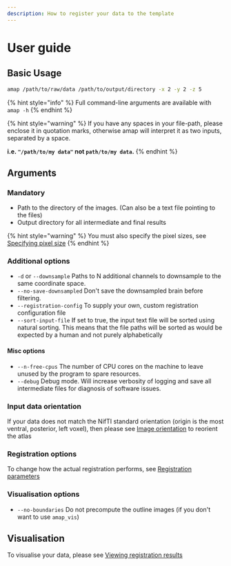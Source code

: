 ```yaml
---
description: How to register your data to the template
---
```


# User guide

## Basic Usage

```bash
amap /path/to/raw/data /path/to/output/directory -x 2 -y 2 -z 5
```

{% hint style="info" %}
Full command-line arguments are available with `amap -h`
{% endhint %}

{% hint style="warning" %}
If you have any spaces in your file-path, please enclose it in quotation marks, otherwise amap will interpret it as two inputs, separated by a space.

**i.e. `"/path/to/my data"` not `path/to/my data`.** 
{% endhint %}

## Arguments

### Mandatory

* Path to the directory of the images. \(Can also be a text file pointing to the files\)
* Output directory for all intermediate and final results

{% hint style="warning" %}
You must also specify the pixel sizes, see [Specifying pixel size](../../user-guide/usage/specifying-pixel-size.md)
{% endhint %}

### Additional options

* `-d` or `--downsample` Paths to N additional channels to downsample to the same coordinate space.
* `--no-save-downsampled` Don't save the downsampled brain before filtering.
* `--registration-config` To supply your own, custom registration configuration file
* `--sort-input-file` If set to true, the input text file will be sorted using natural sorting. This means that the file paths will be sorted as would be expected by a human and not purely alphabetically

#### Misc options

* `--n-free-cpus` The number of CPU cores on the machine to leave unused by the program to spare resources.
* `--debug` Debug mode. Will increase verbosity of logging and save all intermediate files for diagnosis of software issues.

### Input data orientation

If your data does not match the NifTI standard orientation \(origin is the most ventral, posterior, left voxel\), then please see [Image orientation](image-orientation.md) to reorient the atlas

### Registration options

To change how the actual registration performs, see [Registration parameters](registration-parameters.md)

### Visualisation options

* `--no-boundaries` Do not precompute the outline images \(if you don't want to use `amap_vis`\)

## Visualisation

To visualise your data, please see [Viewing registration results](../../user-guide/visualisation/registration-viewer.md)

